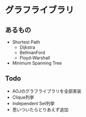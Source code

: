 # グラフライブラリ
## あるもの
- Shortest Path
  - Dijkstra
  - BellmanFord
  - Floyd-Warshall
- Minimum Spanning Tree

## Todo
- AOJのグラフライブラリを全部実装
- Clique列挙
- Independent Set列挙
- 思いついたらとりあえず追加